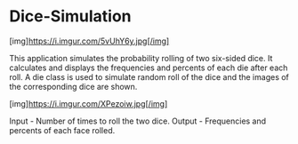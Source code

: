 # Dice-Simulation

[img]https://i.imgur.com/5vUhY6y.jpg[/img]

This application simulates the probability rolling of two six-sided dice. It calculates and displays the frequencies and percents of each die after each roll. A die class is used to simulate random roll of the dice and the  images of the corresponding dice are shown.  

[img]https://i.imgur.com/XPezoiw.jpg[/img]

Input - Number of times to roll the two dice. 
Output - Frequencies and percents of each face rolled.
